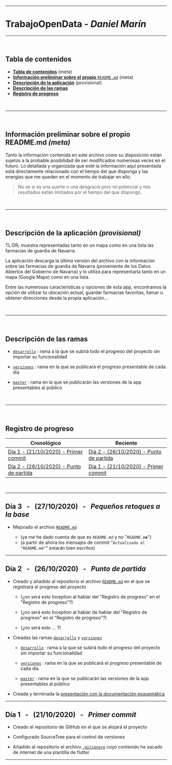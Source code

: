 
<!-- ==================================================================================================== -->

---
# **TrabajoOpenData** - _Daniel Marín_
---

<br>

<!-- ==================================================================================================== -->

## **Tabla de contenidos** <a name="TDC"></a>

- [**Tabla de contenidos**](#TDC) (meta)
- [**Información preliminar sobre el propio** `README.md`](#IPSEPR) (meta)
- [**Descripción de la aplicación**](#DDLA) (provisional)
- [**Descripción de las ramas**](#DDLR)
- [**Registro de progreso**](#RDP)

<br>

---

<!-- ==================================================================================================== -->

<br>

## **Información preliminar sobre el propio README.md** _(meta)_ <a name="IPSEPR"></a>

Tanto la información contenida en este archivo como su disposición están sujetos a la probable posibilidad de ser modificados numerosas veces en el futuro. Lo detallada y organizada que esté la información aquí presentada está directamente relacionado con el tiempo del que disponga y las energías que me queden en el momento de trabajar en ello.

> No se si es una suerte o una desgracia pero mi potencial y mis resultados están limitados por el tiempo del que dispongo. 

<br>

---

<!-- ==================================================================================================== -->

<br>

## **Descripción de la aplicación** _(provisional)_ <a name="DDLA"></a>

TL:DR; muestra representadas tanto en un mapa como en una lista las farmacias de guardia de Navarra.

La aplicación descarga la última versión del archivo con la información sobre las farmacias de guardia de Navarra (proveniente de los Datos Abiertos del Gobierno de Navarra) y lo utiliza para representarla tanto en un mapa (Google Maps) como en una lista.

Entre las numerosas características y opciones de esta app, encontramos la opción de utilizar tu ubicación actual, guardar farmacias favoritas, llamar u obtener direcciones desde la propia aplicación...

<br>

---

<!-- ==================================================================================================== -->

<br>

## **Descripción de las ramas** <a name="DDLR"></a>

- [`desarrollo`](https://github.com/dmarinmdam1/TrabajoOpenData/tree/desarrollo) : rama a la que se subirá todo el progreso del proyecto sin importar su funcionalidad

- [`versiones`](https://github.com/dmarinmdam1/TrabajoOpenData/tree/versiones) : rama en la que se publicará el progreso presentable de cada día

- [`master`](https://github.com/dmarinmdam1/TrabajoOpenData/tree/master) : rama en la que se publicarán las versiones de la app presentables al público

<br>

---

<!-- ==================================================================================================== -->

<br>

## **Registro de progreso** <a name="RDP"></a>
| Cronológico                                    | Reciente                                       |
| ---------------------------------------------- | ---------------------------------------------- |
| [Día 1 - (21/10/2020) - Primer commit](#D1)    | [Día 2 - (26/10/2020) - Punto de partida](#D2) |
| [Día 2 - (26/10/2020) - Punto de partida](#D2) | [Día 1 - (21/10/2020) - Primer commit](#D1)    |

<br>

---

<!-- ==================================================================================================== -->

## **Día 3** &nbsp; - &nbsp; (27/10/2020) &nbsp; - &nbsp; _Pequeños retoques a la base_ <a name="D2"></a>

- Mejorado el archivo [`README.md`](https://github.com/dmarinmdam1/TrabajoOpenData/blob/versiones/README.md)

    - (ya me he dado cuenta de que es _`README.md`_ y no "_<code>README.m<b>e</b></code>_")
    - (a partir de ahora los mensajes de commit "`Actualizado el "README.md"`" estarán bien escritos)

---

<!-- ==================================================================================================== -->

## **Día 2** &nbsp; - &nbsp; (26/10/2020) &nbsp; - &nbsp; _Punto de partida_ <a name="D2"></a>

- Creado y añadido al repositorio el archivo [`README.md`](https://github.com/dmarinmdam1/TrabajoOpenData/blob/versiones/README.md) en el que se registrará el progreso del proyecto

    - (¿no será esto Inception al hablar del "Registro de progreso" en el "Registro de progreso"?)

    - (¿no será esto Inception al hablar de hablar del "Registro de progreso" en el "Registro de progreso"?)

    - (¿no será esto ... ?)

- Creadas las ramas [`desarrollo`](https://github.com/dmarinmdam1/TrabajoOpenData/tree/desarrollo) y [`versiones`](https://github.com/dmarinmdam1/TrabajoOpenData/tree/versiones)

    - [`desarrollo`](https://github.com/dmarinmdam1/TrabajoOpenData/tree/desarrollo) : rama a la que se subirá todo el progreso del proyecto sin importar su funcionalidad

    - [`versiones`](https://github.com/dmarinmdam1/TrabajoOpenData/tree/versiones) : rama en la que se publicará el progreso presentable de cada día

    - [`master`](https://github.com/dmarinmdam1/TrabajoOpenData/tree/master) : rama en la que se publicarán las versiones de la app presentables al público

- Creada y terminada la [presentación con la documentación esquemática](https://docs.google.com/presentation/d/1ZGtemNMhVohsCC2PnnbQ7edXZn5R5n9pzkv9R-fOJ1k/edit?usp=sharing)

---

<!-- ==================================================================================================== -->

## **Día 1** &nbsp; - &nbsp; (21/10/2020) &nbsp; - &nbsp; _Primer commit_ <a name="D1"></a>

- Creado el repositorio de GitHub en el que se alojará el proyecto

- Configurado SourceTree para el control de versiones

- Añadido al repositorio el archivo [`.gitignore`](https://github.com/dmarinmdam1/TrabajoOpenData/blob/versiones/.gitignore) cuyo contenido he sacado de internet de una plantilla de flutter

---

<!-- ==================================================================================================== -->
